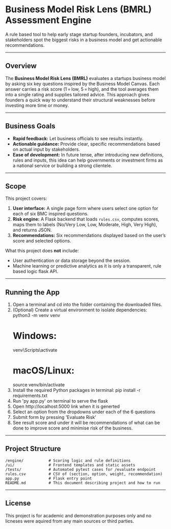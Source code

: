 # Business Model Risk Lens (BMRL) Assessment Engine

A rule based tool to help early stage startup founders, incubators, and stakeholders spot the biggest risks in a business model and get actionable recommendations.

---

## Overview

The **Business Model Risk Lens (BMRL)** evaluates a startups business model by asking six key questions inspired by the Business Model Canvas. Each answer carries a risk score (1 = low, 5 = high), and the tool averages them into a single rating and supplies tailored advice. This approach gives founders a quick way to understand their structural weaknesses before investing more time or money.

---

## Business Goals

* **Rapid feedback:** Let business officials to see results instantly.
* **Actionable guidance:** Provide clear, specific recommendations based on actual input by stakeholders.
* **Ease of development:** In future tense, after introducing new definitions, rules and inputs, this idea can help governments or investment firms as a national service or building a strong clientele.

---

## Scope

This project covers:

1. **User interface:** A single page form where users select one option for each of six BMC inspired questions.
2. **Risk engine:** A Flask backend that loads `rules.csv`, computes scores, maps them to labels (No/Very Low, Low, Moderate, High, Very High), and returns JSON.
3. **Recommendations:** Six recommendations displayed based on the user’s score and selected options.

What this project does **not** include:

* User authentication or data storage beyond the session.
* Machine learning or predictive analytics as it is only a transparent, rule based logic flask API.

---

## Running the App

1. Open a terminal and cd into the folder containing the downloaded files.
2. (Optional) Create a virtual environment to isolate dependencies:
   python3 -m venv venv
   # Windows:
   venv\Scripts\activate
   # macOS/Linux:
   source venv/bin/activate
3. Install the required Python packages in terminal:
   pip install -r requirements.txt
4. Run 'py app.py' on terminal to serve the flask
5. Open http://localhost:5000 link when it is generted
6. Select an option from the dropdowns under each of the 6 questions
7. Submit form by pressing 'Evaluate Risk'
8. See result score and under it will be recommendations of what can be done to improve score and minimise risk of the business.



---

## Project Structure

```
/engine/           # Scoring logic and rule definitions
/ui/               # Frontend templates and static assets
/tests/            # Automated pytest cases for /evaluate endpoint
rules.csv          # CSV of (section, option, weight, recommendation)
app.py             # Flask entry point
README.md          # This document describing project and how to run
```

---

## License

This project is for academic and demonstration purposes only and no licneses were aquired from any main sources or third parties.
